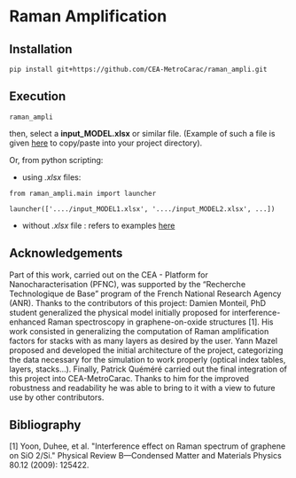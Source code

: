 # Raman Amplification

## Installation

```
pip install git+https://github.com/CEA-MetroCarac/raman_ampli.git
```

## Execution

```
raman_ampli
```

then, select a **input_MODEL.xlsx** or similar file.
(Example of such a file is given [here](https://github.com/CEA-MetroCarac/raman_ampli/tree/main/raman_ampli/assets/input_MODEL.xlsx) to copy/paste into your project directory).

Or, from python scripting:

- using *.xlsx* files:

```
from raman_ampli.main import launcher

launcher(['..../input_MODEL1.xlsx', '..../input_MODEL2.xlsx', ...]) 
```

- without *.xlsx* file : refers to examples [here](https://github.com/CEA-MetroCarac/raman_ampli/tree/main/raman_ampli/examples)

## Acknowledgements
Part of this work, carried out on the CEA - Platform for Nanocharacterisation (PFNC), was supported by the “Recherche Technologique de Base” program of the French National Research Agency (ANR). Thanks to the contributors of this project:
Damien Monteil, PhD student generalized the physical model initially proposed for interference-enhanced Raman spectroscopy in graphene-on-oxide structures [1]. His work consisted in generalizing the computation of Raman amplification factors for stacks with as many layers as desired by the user.
Yann Mazel proposed and developed the initial architecture of the project, categorizing the data necessary for the simulation to work properly (optical index tables, layers, stacks...).
Finally, Patrick Quéméré carried out the final integration of this project into CEA-MetroCarac. Thanks to him for the improved robustness and readability he was able to bring to it with a view to future use by other contributors.

## Bibliography
[1] Yoon, Duhee, et al. "Interference effect on Raman spectrum of graphene on SiO 2/Si." Physical Review B—Condensed Matter and Materials Physics 80.12 (2009): 125422.

